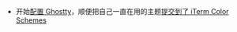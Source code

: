 - 开始[配置 Ghostty](https://github.com/liby/dotfiles/blob/main/.config/ghostty/config)，顺便把自己一直在用的主题[提交到了 iTerm Color Schemes](https://github.com/mbadolato/iTerm2-Color-Schemes/pull/474)